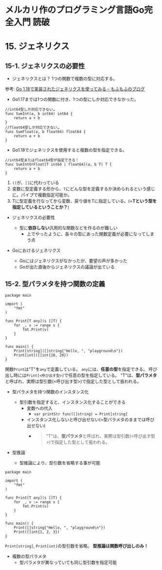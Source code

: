 # メルカリ作のプログラミング言語Go完全入門 読破
# 15. ジェネリクス
## 15-1. ジェネリクスの必要性
- ジェネリクスとは？
1つの関数で複数の型に対応する。

参考: [Go 1.18で実装されたジェネリクスを使ってみる – もふもふのブログ](https://mome-n.com/posts/golang-generics/)

- Go1.17までは1つの関数に付き、1つの型にしか対応できなかった。

```go:
//int64型しか対応できない…
func SumInt(a, b int64) int64 {
	return a + b
}
//float64型しか対応できない…
func SumFloat(a, b float64) float64 {
	return a + b
}
```

- Go1.18でジェネリクスを使用すると複数の型を指定できる。

```go:
//int64型またはfloat64型が指定できる！
func SumIntOrFloat[T int64 | float64](a, b T) T {
	return a + b
}
```

1. `()`が、`[]`に代わっている
2. 変数に型定義する形から、`T`にどんな型を定義するか決められるという感じに。パイプで複数指定可能か。
3. Tに型定義を行なってから変数、戻り値をTに指定している。(=**Tという型を指定しているということか？**)

- ジェネリクスの必要性
  - 型に**依存しない**汎用的な関数などを作るのが難しい
    - 上でやったように、各々の型にあった関数定義が必要になってしまう点

- Goにおけるジェネリクス
  - Goにはジェネリクスがなかったが、要望の声が多かった
  - Goが出た直後からジェネリクスの議論が出ている

## 15-2. 型パラメタを持つ関数の定義
```go:
package main

import (
	"fmt"
)

func Print[T any](s []T) {
	for _, v := range s {
		fmt.Print(v)
	}
}

func main() {
	Print[string]([]string{"Hello, ", "playground\n"})
	Print[int]([]int{10, 20})
}
```
関数`Print`は"T"を`any`で定義している。
`any`には、**任意の型**を指定できる。
呼び出し時には`Print[<呼び出す型>]`で任意の型を指定している。
"T"は、**型パラメタ**と呼ばれ、実際は型引数(<呼び出す型>)で指定した型として扱われる。

- 型パラメタを持つ関数のインスタンス化
  - 型引数を指定すると、インスタンス化することができる
    - 変数への代入
      - `var printStr func([]string) = Print[string]`
    - インスタンス化しないと呼び出せない(=型パラメタのままでは呼び出せない)
      - > "T"は、**型パラメタ**と呼ばれ、実際は型引数(<呼び出す型>)で指定した型として扱われる。

- 型推論
  - 型推論により、型引数を省略する事が可能
```go:
package main

import (
	"fmt"
)

func Print[T any](s []T) {
	for _, v := range s {
		fmt.Print(v)
	}
}

func main() {
	Print([]string{"Hello, ", "playground\n"})
	Print([]int{1, 2, 3})
}
```

`Print[string]`, `Print[int]`の型引数を省略。
**型推論は関数呼び出しのみ！**

- 複数の型パラメタ
  - 型パラメタが異なっていても同じ型引数を指定可能



